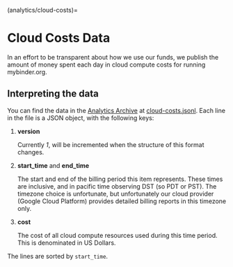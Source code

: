 (analytics/cloud-costs)=

# Cloud Costs Data

In an effort to be transparent about how we use our funds, we publish the amount of money spent each day in cloud compute costs for running mybinder.org.

## Interpreting the data

You can find the data in the [Analytics Archive](https://archive.analytics.mybinder.org) at [cloud-costs.jsonl](https://archive.analytics.mybinder.org/cloud-costs.jsonl). Each line in the file is a JSON object, with the following keys:

1.  **version**

    Currently _1_, will be incremented when the structure of this format changes.

2.  **start_time** and **end_time**

    The start and end of the billing period this item represents. These times are inclusive, and in pacific time observing DST (so PDT or PST). The timezone choice is unfortunate, but unfortunately our cloud provider (Google Cloud Platform) provides detailed billing reports in this timezone only.

3.  **cost**

    The cost of all cloud compute resources used during this time period. This is denominated in US Dollars.

The lines are sorted by `start_time`.
